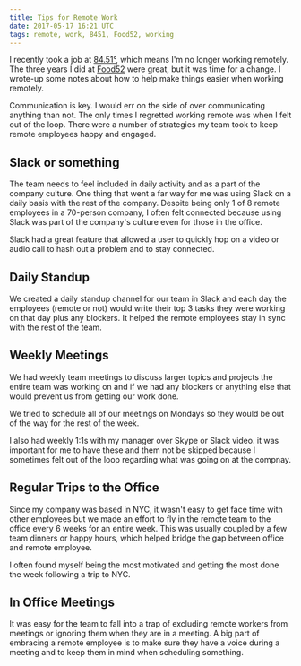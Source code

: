 ```yaml
---
title: Tips for Remote Work
date: 2017-05-17 16:21 UTC
tags: remote, work, 8451, Food52, working
---
```


I recently took a job at [84.51°](http://8451.com/), which means I'm no longer working remotely. The three years I did at [Food52](http://food52.com) were great, but it was time for a change. I wrote-up some notes about how to help make things easier when working remotely.

Communication is key. I would err on the side of over communicating anything than not. The only times I  regretted working remote was when I felt out of the loop. There were a number of strategies my team took to keep remote employees happy and engaged.

## Slack or something
The team needs to feel included in daily activity and as a part of the company culture. One thing that went a far way for me was using Slack on a daily basis with the rest of the company. Despite being only 1 of 8 remote employees in a 70-person company, I often felt connected because using Slack was part of the company's culture even for those in the office.

Slack had a great feature that allowed a user to quickly hop on a video or audio call to hash out a problem and to stay connected.

## Daily Standup
We created a daily standup channel for our team in Slack and each day the employees (remote or not) would write their top 3 tasks they were working on that day plus any blockers. It helped the remote employees stay in sync with the rest of the team.

## Weekly Meetings
We had weekly team meetings to discuss larger topics and projects the entire team was working on and if we had any blockers or anything else that would prevent us from getting our work done.

We tried to schedule all of our meetings on Mondays so they would be out of the way for the rest of the week.

I also had weekly 1:1s with my manager over Skype or Slack video. it was important for me to have these and them not be skipped because I sometimes felt out of the loop regarding what was going on at the compnay.

## Regular Trips to the Office
Since my company was based in NYC, it wasn't easy to get face time with other employees but we made an effort to fly in the remote team to the office every 6 weeks for an entire week. This was usually coupled by a few team dinners or happy hours, which helped bridge the gap between office and remote employee.

I often found myself being the most motivated and getting the most done the week following a trip to NYC.

## In Office Meetings
It was easy for the team to fall into a trap of excluding remote workers from meetings or ignoring them when they are in a meeting. A big part of embracing a remote employee is to make sure they have a voice during a meeting and to keep them in mind when scheduling something.